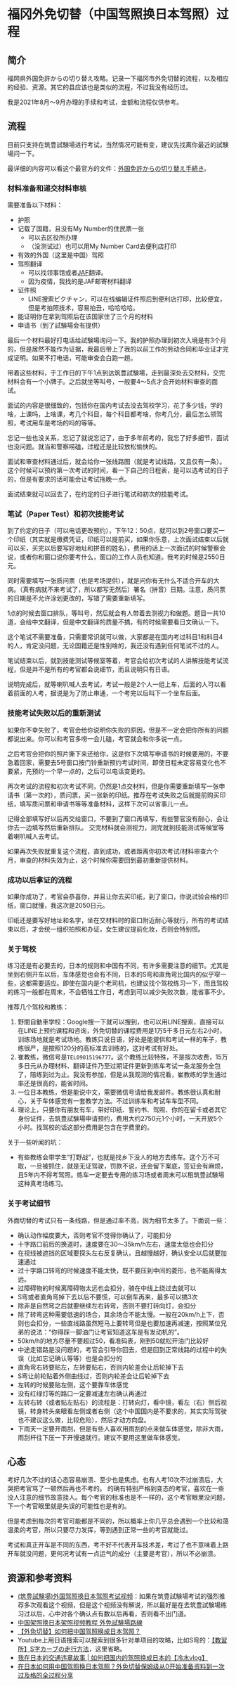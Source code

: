 # 福冈外免切替（中国驾照换日本驾照）过程

## 简介

福岡県外国免許からの切り替え攻略。记录一下福冈市外免切替的流程，以及相应的经验、资源。其它的县应该也是类似的流程，不过我没有经历过。

我是2021年8月～9月办理的手续和考试，金额和流程仅供参考。

## 流程

目前只支持在筑豊試験場进行考试，当然情况可能有变，建议先找离你最近的試験場问一下。

最详细的内容可以看这个最官方的文件：[外国免許からの切り替え手続き](https://www.police.pref.fukuoka.jp/kotsu/unshi/013.html)。

### 材料准备和递交材料审核

需要准备以下材料：

- 护照
- 记载了国籍，且没有My Number的住民票一张
    - 可以去区役所办理
    - （没测试过）也可以用My Number Card去便利店打印
- 有效的外国（这里是中国）驾照
- 驾照翻译
    - 可以找领事馆或者[JAF](https://jaf.or.jp/common/visitor-procedures/switch-to-japanese-license)翻译。
    - 因为疫情，我找的是JAF邮寄材料翻译
- 证件照
    - LINE搜索ピクチャン，可以在线编辑证件照后到便利店打印，比较便宜，但是考拍照技术，容易拍丑，哈哈哈哈。
- 能证明你在拿到驾照后在该国家住了三个月的材料
- 申请书（到了試験場会有提供）

最后一个材料最好打电话给試験場询问一下。我的护照办理到初次入境是有3个月的，但是居然不能作为证据，我最后带上了我的以前工作的劳动合同和毕业证才完成证明。如果不打电话，可能审查会白跑一趟。

带着这些材料，于工作日的下午1点到达筑豊試験場，走到最深处去交材料，交完材料会有一个小牌子。之后就坐等叫号，一般要4～5点才会开始材料审查的面试。

面试的内容是很细致的，包括你在国内考试去没去驾校学习，花了多少钱，学的啥，上课吗，上啥课，考几个科目，每个科目都考啥，你考几分，最后怎么领驾照，考试用车是考场的吗的等等。

忘记一些也没关系，忘记了就说忘记了，由于多年前考的，我忘了好多细节，面试也没问题。就当和警察唠磕，过程还是比较放松愉快的。

面试和审查材料通过后，就会给你一张线路图（就是考试线路，又且仅有一条）。这个时候可以预约第一次考试的时间，看一下自己的日程表，是可以选考试的日子的，但是有要求的话可能会让考试拖晚一点。

面试结束就可以回去了，在约定的日子进行笔试和初次的技能考试。

### 笔试（Paper Test）和初次技能考试

到了约定的日子（可以电话更改预约），下午12：50点，就可以到2号窗口要买一个印纸（其实就是缴费凭证，印纸可以提前买，如果你乐意，上次面试结束以后就可以买，买完以后要写好地址和拼音的姓名），费用的话上一次面试的时候警察会说，或者你和窗口说你要考什么，窗口的工作人员也知道。我考的时候是2550日元。

同时需要填写一张质问票（也是考场提供），就是问你有无什么不适合开车的大病。（真有病就不来考试了，所以都写无然后）署名（拼音）日期。注意，质问票的日期是不允许涂划更改的，写错了需要重新填写。

1点的时候去窗口排队，等叫号，然后就会有人带着去测视力和做题。题目一共10道，会给中文翻译，但是中文翻译的质量不搞，有的时候需要看日文确认一下。

这个笔试不需要准备，只需要常识就可以做，大家都是在国内考过科目1和科目4的人，肯定没问题，无论国籍还是性别啥的，我还没有遇到任何笔试不过的人。

笔试结束以后，就到技能测试等候室等着，考官会给初次考试的人讲解技能考试流程，但是并不是所有的考官都会说细节，而且说明只有日语。

说明完成后，就等喇叭喊人去考试，考试一般是2个人一组上车，后面的人可以看着前面的人考，据说是为了防止串通，一个考完以后叫下一个坐车后面。

### 技能考试失败以后的重新测试

如果你不幸失败了，考官会给你说明你失败的原因，但是不一定会把你所有的问题都说出来。你可以和考官多唠一会儿磕，考官就会和你多说一点。

之后考官会把你的照片撕下来还给你，这是你下次填写申请书的时候要用的，不要急着回家，需要去5号窗口按门铃重新预约考试时间，即使日程未定容易变化也不要紧，先预约一个早一点的，之后可以电话变更的。

再次考试的流程和初次考试不同，仍然是1点交材料，但是你需要重新填写一张申请书（第一次的），质问票，买一张新的印纸。推荐在考试失败之后就提前购买印纸，填写质问票和申请书等等准备材料，这样下次可以省事儿一点。

记得全部填写好以后再交给窗口，不要到了窗口再填写，有些警官没有耐心，会让你去一边填写然后重新排队。
交完材料就会测视力，测完就到技能测试等候室等着喇叭喊人去考试。

如果再次失败就重复这个流程，直到成功，或者距离你初次考试/材料审查六个月，审查的材料失效为止，这个时候你需要回到最初重新提供材料。


### 成功以后拿证的流程

如果你成功了，考官会恭喜你，并且让你去买印纸，到了窗口，你说试验合格的印纸，窗口就懂，我这次是2050日元。

印纸还是要写好地址和名字，坐在交材料时的窗口附近耐心等就行，所有的考试结束以后，才会统一组织拍照和办证，女生建议提前化妆，否则会特别慌。

### 关于驾校

练习还是有必要去的，日本的规则和中国有不同，有许多需要注意的细节。尤其是坐到右侧开车以后，车体感觉也会有不同，日本的S弯和直角弯比国内的似乎窄一些，这都需要适应。即使在国内是个老司机，也建议找个驾校练习一下，而且驾校的练习一般都在周末，不会牺牲工作日，考虑到可以减少失败次数，能省事不少。

推荐几个驾校和教练：

1. 野間自動車学校：Google搜一下就可以搜到，也可以用LINE搜索，直接可以在LINE上预约课程和咨询，外免切替的课程费用是1万5千多日元左右2小时，训练场地就是考试场地。教练只说日语，好处是能提供和考试一样的车子，教练很严，是按照120分的高标准去训练的，这对考试有好处。
2. 崔教练，微信号是`TEL09015196777`。这个教练比较特殊，不是按次收费，15万多日元从办理材料、翻译证件乃至过期证件更新到练车考试一条龙服务全包了，陪练到过为止。我没有参加，但是从我观测的情况看，崔教练的学生通过率还是很高的，能省时间。
3. 一位日本教练，但是能说中文，需要微信号请给我发邮件。教练很认真和耐心，关于车体感觉有一套教学方法。不过训练车和考试车车型不同。
4. 理论上，只要你有朋友有车，带好印纸、誓约书、驾照、你的在留卡或者其它身份证件，去筑豊試験場申请预约，费用大约2750元1个小时，一天开放5个小时。找驾校的话这部分费用是包含在学费里的。

关于一些听闻的坑：
- 有些教练会带学生“打野战”，也就是找乡下没人的地方去练车。这个万不可取，一旦被抓住，就是无证驾驶，罚款不说，还会留下案底，签证会有麻烦，且5年内不得考驾照。练车一定要去专用的练习场或者周末可以租筑豊試験場这种真考场练习。

### 关于考试细节

外面切替的考试只有一条线路，但是通过率不高，因为细节太多了。下面说一些：

- 确认动作幅度要大，否则考官不觉得你确认了，可能扣分
- 十字路口前后的换道时，速度要在30～35km/h左右，速度太低也会扣分
- 在视线被遮挡的区域要探头左右反复确认，且越慢越好，确认安全以后就要加速通过
- 过十字路口转弯的时候速度不能太快，既不要压到中间的菱形，也不能离得太远。
- 过障碍物的时候离障碍物太远也会扣分，骑在中线上绕过去就可以
- S弯或者直角弯掉下去以后不要慌，可以倒车再来，最多可以搞3次
- 除非是自然弯之后就要继续左右转弯，否则不要打转向灯，会扣分
- 除了转弯这种需要低速的场合，其余场合不能太慢。一般在20km/h上下，否则也会扣分，一些直线路虽然短马上要转弯但是也要加速再减速，按照某位兄弟的说法：“你得踩一脚油门让考官知道这车是有发动机的”。
- 50km/h的地方尽量不要超过50，看准码表，刚到50就松开油门比较好
- 中途走错路是没问题的，考官会引导你回去，但是回到正常线路的过程中的失误（比如忘记确认等等）也是会扣分的
- 直角弯右转要贴左，左转要贴右，否则内轮差会让后轮掉下去
- S弯让前轮贴着外侧曲线过，否则内轮差会让后轮掉下去
- 左转的时候要贴左侧，这个要靠车体感觉
- 没有红绿灯等的路口一定要减速左右确认再通过
- 左转右转（或者贴左贴右）的流程是：打转向灯，看中镜，看左（右）侧后视镜，转身转头亲眼看左侧或者右侧（这个中国国内是不要求的，其实实际驾驶也不建议这么做，比较危险），然后才动方向盘。
- 下雨天一定要开雨刮，但是有些人喜欢用雨刮的点来做车体感觉，除非大雨，雨刮杆往下压一下开慢速就行。建议不要用这里做车体感觉。

## 心态

考好几次不过的话心态容易崩溃、至少也是焦虑。也有人考10次不过崩溃后，大哭把考官骂了一顿然后再也不考的。
的确有特别严格到变态的考官，喜欢在一些没人注意的细节故意挂人。每个考官的标准也是不一样的，这个考官眼里没问题，下一个考官眼里就是失误的可能性也是有的。

但是考虑到每次的考官可能都是不同的，所以概率上你几乎总会遇到一个比较和蔼温柔的考官，所以只要尽力发挥，等到遇到正常一些的考官就能过。

考试和真正开车是不同的东西，考不好不代表开车技术差，考过了也不意味着上路开车就没问题，更何况考试有一点运气的成分（主要是考官），所以不必崩溃。


## 资源和参考资料

- [(筑豊試験場)外国驾照换日本驾照考试视频](https://youtu.be/rlFL0531isk)：如果在筑豊試験場考试的强烈推荐多次观看这个视频，但是这个视频没有解说，所以最好是在去筑豊試験場练习过以后，心中对各个确认点有数以后再看，否则看不出门道。
- [中国架照换日本架照视频教程 外免試験場路線](https://youtu.be/jUfqk7VPcbI)
- [【外免切替】如何把中国驾照换成日本驾照？](https://zhuanlan.zhihu.com/p/21901336)
- Youtube上用日语搜索可以搜索到很多针对单项目的攻略，比如S弯的：[【教習所】S字カーブの走行方法](https://youtu.be/l3M0k36PYzE)，这里省略。
- [我在日本的交通违章故事 | 如何把国内的驾照换成日本的【冷水vlog】](https://www.bilibili.com/video/BV1Gv4y1Z7Ub)
- [在日本如何用中国驾照换日本驾照？外免切替保姆级从0开始准备资料到一次过及格的全过程分享](https://www.bilibili.com/video/BV1SK411u7m6)